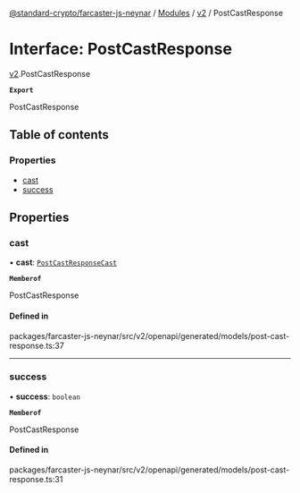 [@standard-crypto/farcaster-js-neynar](../README.md) / [Modules](../modules.md) / [v2](../modules/v2.md) / PostCastResponse

# Interface: PostCastResponse

[v2](../modules/v2.md).PostCastResponse

**`Export`**

PostCastResponse

## Table of contents

### Properties

- [cast](v2.PostCastResponse.md#cast)
- [success](v2.PostCastResponse.md#success)

## Properties

### cast

• **cast**: [`PostCastResponseCast`](v2.PostCastResponseCast.md)

**`Memberof`**

PostCastResponse

#### Defined in

packages/farcaster-js-neynar/src/v2/openapi/generated/models/post-cast-response.ts:37

___

### success

• **success**: `boolean`

**`Memberof`**

PostCastResponse

#### Defined in

packages/farcaster-js-neynar/src/v2/openapi/generated/models/post-cast-response.ts:31
